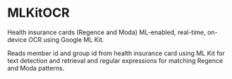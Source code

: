 # MLKitOCR
Health insurance cards (Regence and Moda) ML-enabled, real-time, on-device OCR using Google ML Kit.

Reads member id and group id from health insurance card using ML Kit for text detection and retrieval and regular expressions for matching Regence and Moda patterns.
